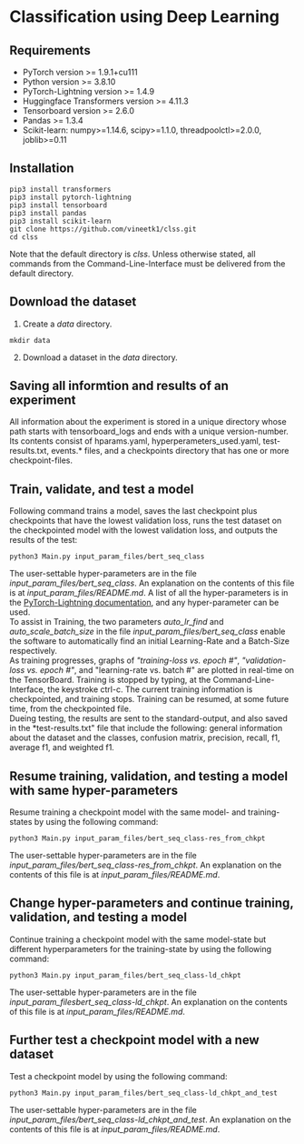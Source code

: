 # Classification using Deep Learning
## Requirements
* PyTorch version >= 1.9.1+cu111
* Python version >= 3.8.10
* PyTorch-Lightning version >= 1.4.9
* Huggingface Transformers version >= 4.11.3
* Tensorboard version >= 2.6.0
* Pandas >= 1.3.4
* Scikit-learn: numpy>=1.14.6, scipy>=1.1.0, threadpoolctl>=2.0.0, joblib>=0.11
## Installation
```
pip3 install transformers
pip3 install pytorch-lightning
pip3 install tensorboard
pip3 install pandas
pip3 install scikit-learn
git clone https://github.com/vineetk1/clss.git
cd clss
```
Note that the default directory is *clss*. Unless otherwise stated, all commands from the Command-Line-Interface must be delivered from the default directory.
## Download the dataset
1. Create a *data* directory.      
```
mkdir data
```
2. Download a dataset in the *data* directory.       
## Saving all informtion and results of an experiment
All information about the experiment is stored in a unique directory whose path starts with tensorboard_logs and ends with a unique version-number. Its contents consist of hparams.yaml, hyperperameters_used.yaml, test-results.txt, events.* files, and a checkpoints directory that has one or more checkpoint-files.
## Train, validate, and test a model
Following command trains a model, saves the last checkpoint plus checkpoints that have the lowest validation loss, runs the test dataset on the checkpointed model with the lowest validation loss, and outputs the results of the test:
```
python3 Main.py input_param_files/bert_seq_class
```
The user-settable hyper-parameters are in the file *input_param_files/bert_seq_class*. An explanation on the contents of this file is at *input_param_files/README.md*. A list of all the hyper-parameters is in the <a href="https://www.pytorchlightning.ai" target="_blank">PyTorch-Lightning documentation</a>, and any hyper-parameter can be used.    
To assist in Training, the two parameters *auto_lr_find* and *auto_scale_batch_size* in the file *input_param_files/bert_seq_class* enable the software to automatically find an initial Learning-Rate and a Batch-Size respectively.    
As training progresses, graphs of *"training-loss vs. epoch #"*, *"validation-loss vs. epoch #"*, and "learning-rate vs. batch #" are plotted in real-time on the TensorBoard.  Training is stopped by typing, at the Command-Line-Interface, the keystroke ctrl-c. The current training information is checkpointed, and training stops. Training can be resumed, at some future time, from the checkpointed file.   
Dueing testing, the results are sent to the standard-output, and also saved in the *test-results.txt" file that include the following: general information about the dataset and the classes, confusion matrix, precision, recall, f1, average f1, and weighted f1.
## Resume training, validation, and testing a model with same hyper-parameters
Resume training a checkpoint model with the same model- and training-states by using the following command:
```
python3 Main.py input_param_files/bert_seq_class-res_from_chkpt
```
The user-settable hyper-parameters are in the file *input_param_files/bert_seq_class-res_from_chkpt*.  An explanation on the contents of this file is at *input_param_files/README.md*.
## Change hyper-parameters and continue training, validation, and testing a model
Continue training a checkpoint model with the same model-state but different hyperparameters for the training-state by using the following command:
```
python3 Main.py input_param_files/bert_seq_class-ld_chkpt
```
The user-settable hyper-parameters are in the file *input_param_filesbert_seq_class-ld_chkpt*.  An explanation on the contents of this file is at *input_param_files/README.md*.   
## Further test a checkpoint model with a new dataset
Test a checkpoint model by using the following command:
```
python3 Main.py input_param_files/bert_seq_class-ld_chkpt_and_test
```
The user-settable hyper-parameters are in the file *input_param_files/bert_seq_class-ld_chkpt_and_test*.  An explanation on the contents of this file is at *input_param_files/README.md*.
